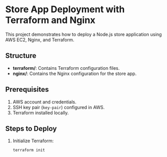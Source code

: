 # Store App Deployment with Terraform and Nginx

This project demonstrates how to deploy a Node.js store application using AWS EC2, Nginx, and Terraform.

## Structure

- **terraform/**: Contains Terraform configuration files.
- **nginx/**: Contains the Nginx configuration for the store app.

## Prerequisites

1. AWS account and credentials.
2. SSH key pair (`key-pair`) configured in AWS.
3. Terraform installed locally.

## Steps to Deploy

1. Initialize Terraform:
   ```bash
   terraform init
